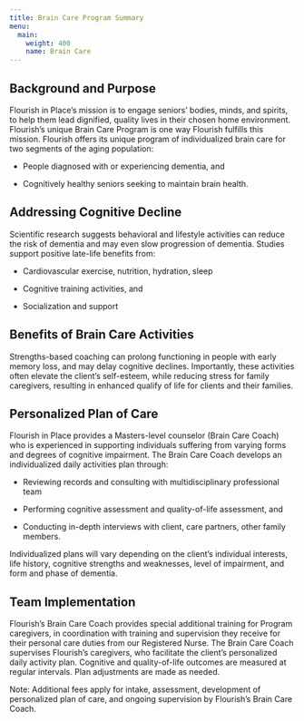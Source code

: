 ```yaml
---
title: Brain Care Program Summary
menu:
  main:
    weight: 400
    name: Brain Care
---
```


Background and Purpose
----------------------

Flourish in Place’s mission is to engage seniors’ bodies, minds, and
spirits, to help them lead dignified, quality lives in their chosen home
environment. Flourish’s unique Brain Care Program is one way Flourish
fulfills this mission. Flourish offers its unique program of
individualized brain care for two segments of the aging population:

-   People diagnosed with or experiencing dementia, and

-   Cognitively healthy seniors seeking to maintain brain health.

Addressing Cognitive Decline
----------------------------

Scientific research suggests behavioral and lifestyle activities can
reduce the risk of dementia and may even slow progression of dementia.
Studies support positive late-life benefits from:

-   Cardiovascular exercise, nutrition, hydration, sleep

-   Cognitive training activities, and

-   Socialization and support

Benefits of Brain Care Activities
---------------------------------

Strengths-based coaching can prolong functioning in people with early
memory loss, and may delay cognitive declines. Importantly, these
activities often elevate the client’s self-esteem, while reducing stress
for family caregivers, resulting in enhanced qualify of life for clients
and their families.

Personalized Plan of Care
-------------------------

Flourish in Place provides a Masters-level counselor (Brain Care Coach)
who is experienced in supporting individuals suffering from varying
forms and degrees of cognitive impairment. The Brain Care Coach develops
an individualized daily activities plan through:

-   Reviewing records and consulting with multidisciplinary professional
    team

-   Performing cognitive assessment and quality-of-life assessment, and

-   Conducting in-depth interviews with client, care partners, other
    family members.

Individualized plans will vary depending on the client’s individual
interests, life history, cognitive strengths and weaknesses, level of
impairment, and form and phase of dementia.

Team Implementation
-------------------

Flourish’s Brain Care Coach provides special additional training for
Program caregivers, in coordination with training and supervision they
receive for their personal care duties from our Registered Nurse. The
Brain Care Coach supervises Flourish’s caregivers, who facilitate the
client’s personalized daily activity plan. Cognitive and quality-of-life
outcomes are measured at regular intervals. Plan adjustments are made as
needed.

Note: Additional fees apply for intake, assessment, development of
personalized plan of care, and ongoing supervision by Flourish’s Brain
Care Coach.
